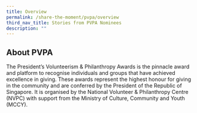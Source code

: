 ```yaml
---
title: Overview
permalink: /share-the-moment/pvpa/overview
third_nav_title: Stories from PVPA Nominees
description: ""
---
```

## About PVPA

The President’s Volunteerism & Philanthropy Awards is the pinnacle award and platform to recognise individuals and groups that have achieved excellence in giving. These awards represent the highest honour for giving in the community and are conferred by the President of the Republic of Singapore. It is organised by the National Volunteer & Philanthropy Centre (NVPC) with support from the Ministry of Culture, Community and Youth (MCCY).